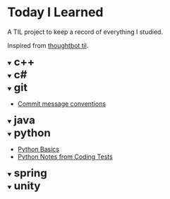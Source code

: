 # Today I Learned
A TIL project to keep a record of everything I studied.

Inspired from [thoughtbot til](https://github.com/thoughtbot/til).

<details open>
<summary> 
<b><font size="+2">c++</font></b>
</summary>


</details>


<details open>
<summary> 
<b><font size="+2">c#</font></b>
</summary>

</details>
<details open>
<summary> 
<b><font size="+2">git</font></b>
</summary>

* [Commit message conventions](https://github.com/heenamkung/TIL/blob/main/git/commit-message-conventions.md)

</details>

<details open>
<summary> 
<b><font size="+2">java</font></b>
</summary>


</details>

</details>
<details open>
<summary> 
<b><font size="+2">python</font></b>
</summary>

* [Python Basics](https://github.com/heenamkung/TIL/blob/main/python/python_basics.md)
* [Python Notes from Coding Tests](https://github.com/heenamkung/TIL/blob/main/python/python_notes_from_coding_tests.md)

</details>

<details open>
<summary> 
<b><font size="+2">spring</font></b>
</summary>


</details>

<details open>
<summary> 
<b><font size="+2">unity</font></b>
</summary>


</details>
